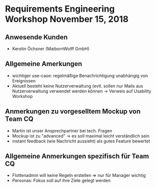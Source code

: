 # Requirements Engineering Workshop November 15, 2018

## Anwesende Kunden

* Kerstin Öchsner (MaibornWolff GmbH)

## Allgemeine Amerkungen

* wichtiger use-case: regelmäßige Benachrichtigung unabhängig von Ereignissen
* Aktuell besteht keine Nutzerverwaltung (evtl. sollen nur Mails aus Nutzerverwaltung verwendet werden können -> Verweis auf Usability Workshop

## Anmerkungen zu vorgeselltem Mockup von Team CQ

* Martin ist unser Ansprechpartner bei tech. Fragen
* Mockup ist zu "advanced" -> es soll maximal leicht verständlich sein
* instant feedback (wie Nachricht aussieht) als gutes Feature bewertet

## Allgemeine Anmerkungen spezifisch für Team CQ

* Flottenadmin will keine Regeln erstellen => nur für Manager wichtig
* Personas: Fokus soll auf ihre Ziele gelegt werden
